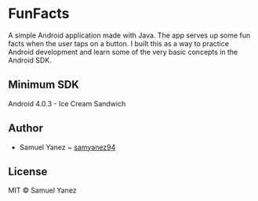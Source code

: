 # FunFacts
A simple Android application made with Java. The app serves up some fun facts when the user taps on a button. I built this as a way to practice Android development and learn some of the very basic concepts in the Android SDK.

## Minimum SDK

Android 4.0.3 - Ice Cream Sandwich

## Author

* Samuel Yanez ~ [samyanez94](https://github.com/samyanez94)

## License

MIT © Samuel Yanez
